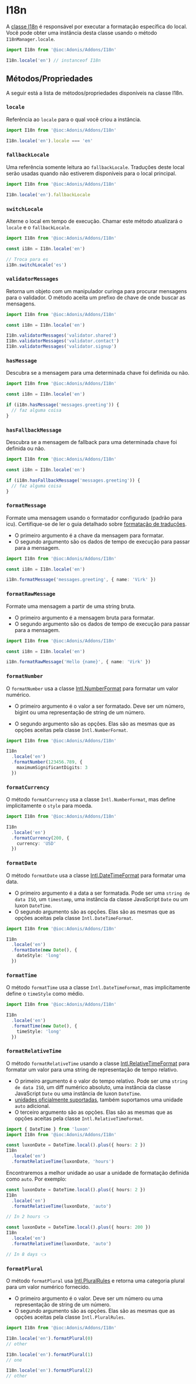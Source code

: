# I18n

A [classe I18n](https://github.com/adonisjs/i18n/blob/develop/src/I18n/index.ts) é responsável por executar a formatação específica do local. Você pode obter uma instância desta classe usando o método `I18nManager.locale`.

```ts
import I18n from '@ioc:Adonis/Addons/I18n'

I18n.locale('en') // instanceof I18n
```

## Métodos/Propriedades
A seguir está a lista de métodos/propriedades disponíveis na classe I18n.

### `locale`
Referência ao `locale` para o qual você criou a instância.

```ts
import I18n from '@ioc:Adonis/Addons/I18n'

I18n.locale('en').locale === 'en'
```

### `fallbackLocale`
Uma referência somente leitura ao `fallbackLocale`. Traduções deste local serão usadas quando não estiverem disponíveis para o local principal.

```ts
import I18n from '@ioc:Adonis/Addons/I18n'

I18n.locale('en').fallbackLocale
```

### `switchLocale`
Alterne o local em tempo de execução. Chamar este método atualizará o `locale` e o `fallbackLocale`.

```ts
import I18n from '@ioc:Adonis/Addons/I18n'

const i18n = I18n.locale('en')

// Troca para es
i18n.switchLocale('es')
```

### `validatorMessages`
Retorna um objeto com um manipulador curinga para procurar mensagens para o validador. O método aceita um prefixo de chave de onde buscar as mensagens.

```ts
import I18n from '@ioc:Adonis/Addons/I18n'

const i18n = I18n.locale('en')

I18n.validatorMessages('validator.shared')
I18n.validatorMessages('validator.contact')
I18n.validatorMessages('validator.signup')
```

### `hasMessage`
Descubra se a mensagem para uma determinada chave foi definida ou não.

```ts
import I18n from '@ioc:Adonis/Addons/I18n'

const i18n = I18n.locale('en')

if (i18n.hasMessage('messages.greeting')) {
  // faz alguma coisa
}
```

### `hasFallbackMessage`
Descubra se a mensagem de fallback para uma determinada chave foi definida ou não.

```ts
import I18n from '@ioc:Adonis/Addons/I18n'

const i18n = I18n.locale('en')

if (i18n.hasFallbackMessage('messages.greeting')) {
  // faz alguma coisa
}
```

### `formatMessage`
Formate uma mensagem usando o formatador configurado (padrão para icu). Certifique-se de ler o guia detalhado sobre [formatação de traduções](../../guides/digging-deeper/i18n.md#formatting-translations).

- O primeiro argumento é a chave da mensagem para formatar.
- O segundo argumento são os dados de tempo de execução para passar para a mensagem.

```ts
import I18n from '@ioc:Adonis/Addons/I18n'

const i18n = I18n.locale('en')

i18n.formatMessage('messages.greeting', { name: 'Virk' })
```

### `formatRawMessage`
Formate uma mensagem a partir de uma string bruta.

- O primeiro argumento é a mensagem bruta para formatar.
- O segundo argumento são os dados de tempo de execução para passar para a mensagem.

```ts
import I18n from '@ioc:Adonis/Addons/I18n'

const i18n = I18n.locale('en')

i18n.formatRawMessage('Hello {name}', { name: 'Virk' })
```

### `formatNumber`
O `formatNumber` usa a classe [Intl.NumberFormat](https://developer.mozilla.org/en-US/docs/Web/JavaScript/Reference/Global_Objects/Intl/NumberFormat/NumberFormat) para formatar um valor numérico.

- O primeiro argumento é o valor a ser formatado. Deve ser um número, bigint ou uma representação de string de um número.

- O segundo argumento são as opções. Elas são as mesmas que as opções aceitas pela classe `Intl.NumberFormat`.

```ts
import I18n from '@ioc:Adonis/Addons/I18n'

I18n
  .locale('en')
  .formatNumber(123456.789, {
    maximumSignificantDigits: 3
  })
```

### `formatCurrency`
O método `formatCurrency` usa a classe `Intl.NumberFormat`, mas define implicitamente o `style` para moeda.

```ts
import I18n from '@ioc:Adonis/Addons/I18n'

I18n
  .locale('en')
  .formatCurrency(200, {
    currency: 'USD'
  })
```

### `formatDate`
O método `formatDate` usa a classe [Intl.DateTimeFormat](https://developer.mozilla.org/en-US/docs/Web/JavaScript/Reference/Global_Objects/Intl/DateTimeFormat/DateTimeFormat) para formatar uma data.

- O primeiro argumento é a data a ser formatada. Pode ser uma `string de data ISO`, um `timestamp`, uma instância da classe JavaScript `Date` ou um luxon `DateTime`.
- O segundo argumento são as opções. Elas são as mesmas que as opções aceitas pela classe `Intl.DateTimeFormat`.

```ts
import I18n from '@ioc:Adonis/Addons/I18n'

I18n
  .locale('en')
  .formatDate(new Date(), {
    dateStyle: 'long'
  })
```

### `formatTime`
O método `formatTime` usa a classe `Intl.DateTimeFormat`, mas implicitamente define o `timeStyle` como médio.

```ts
import I18n from '@ioc:Adonis/Addons/I18n'

I18n
  .locale('en')
  .formatTime(new Date(), {
    timeStyle: 'long'
  })
```

### `formatRelativeTime`
O método `formatRelativeTime` usando a classe [Intl.RelativeTimeFormat](https://developer.mozilla.org/en-US/docs/Web/JavaScript/Reference/Global_Objects/Intl/RelativeTimeFormat/RelativeTimeFormat) para formatar um valor para uma string de representação de tempo relativo.

- O primeiro argumento é o valor do tempo relativo. Pode ser uma `string de data ISO`, um diff numérico absoluto, uma instância da classe JavaScript `Date` ou uma instância de luxon `DateTime`.
- [unidades oficialmente suportadas](https://developer.mozilla.org/en-US/docs/Web/JavaScript/Reference/Global_Objects/Intl/RelativeTimeFormat/format), também suportamos uma unidade `auto` adicional.
- O terceiro argumento são as opções. Elas são as mesmas que as opções aceitas pela classe `Intl.RelativeTimeFormat`.

```ts
import { DateTime } from 'luxon'
import I18n from '@ioc:Adonis/Addons/I18n'

const luxonDate = DateTime.local().plus({ hours: 2 })
I18n
  .locale('en')
  .formatRelativeTime(luxonDate, 'hours')
```

Encontraremos a melhor unidade ao usar a unidade de formatação definida como `auto`. Por exemplo:

```ts
const luxonDate = DateTime.local().plus({ hours: 2 })
I18n
  .locale('en')
  .formatRelativeTime(luxonDate, 'auto')

// In 2 hours 👈
```

```ts
const luxonDate = DateTime.local().plus({ hours: 200 })
I18n
  .locale('en')
  .formatRelativeTime(luxonDate, 'auto')

// In 8 days 👈
```

### `formatPlural`
O método `formatPlural` usa [Intl.PluralRules](https://developer.mozilla.org/en-US/docs/Web/JavaScript/Reference/Global_Objects/Intl/PluralRules/PluralRules) e retorna uma categoria plural para um valor numérico fornecido.

- O primeiro argumento é o valor. Deve ser um número ou uma representação de string de um número.
- O segundo argumento são as opções. Elas são as mesmas que as opções aceitas pela classe `Intl.PluralRules`.

```ts
import I18n from '@ioc:Adonis/Addons/I18n'

I18n.locale('en').formatPlural(0)
// other

I18n.locale('en').formatPlural(1)
// one

I18n.locale('en').formatPlural(2)
// other
```
